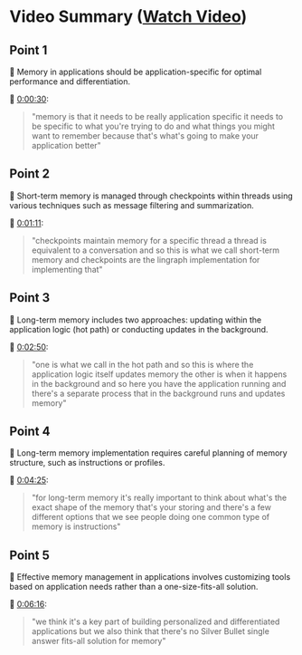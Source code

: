 # Video Summary ([Watch Video](https://youtube.com/watch?v=JTL0yp85FsE))

## Point 1
📌 Memory in applications should be application-specific for optimal performance and differentiation.

💬 [0:00:30](https://youtube.com/watch?v=JTL0yp85FsE&t=30s):
> "memory is that it needs to be really application specific it needs to be specific to what you're trying to do and what things you might want to remember because that's what's going to make your application better"

## Point 2
📌 Short-term memory is managed through checkpoints within threads using various techniques such as message filtering and summarization.

💬 [0:01:11](https://youtube.com/watch?v=JTL0yp85FsE&t=71s):
> "checkpoints maintain memory for a specific thread a thread is equivalent to a conversation and so this is what we call short-term memory and checkpoints are the lingraph implementation for implementing that"

## Point 3
📌 Long-term memory includes two approaches: updating within the application logic (hot path) or conducting updates in the background.

💬 [0:02:50](https://youtube.com/watch?v=JTL0yp85FsE&t=170s):
> "one is what we call in the hot path and so this is where the application logic itself updates memory the other is when it happens in the background and so here you have the application running and there's a separate process that in the background runs and updates memory"

## Point 4
📌 Long-term memory implementation requires careful planning of memory structure, such as instructions or profiles.

💬 [0:04:25](https://youtube.com/watch?v=JTL0yp85FsE&t=265s):
> "for long-term memory it's really important to think about what's the exact shape of the memory that's your storing and there's a few different options that we see people doing one common type of memory is instructions"

## Point 5
📌 Effective memory management in applications involves customizing tools based on application needs rather than a one-size-fits-all solution.

💬 [0:06:16](https://youtube.com/watch?v=JTL0yp85FsE&t=376s):
> "we think it's a key part of building personalized and differentiated applications but we also think that there's no Silver Bullet single answer fits-all solution for memory"

